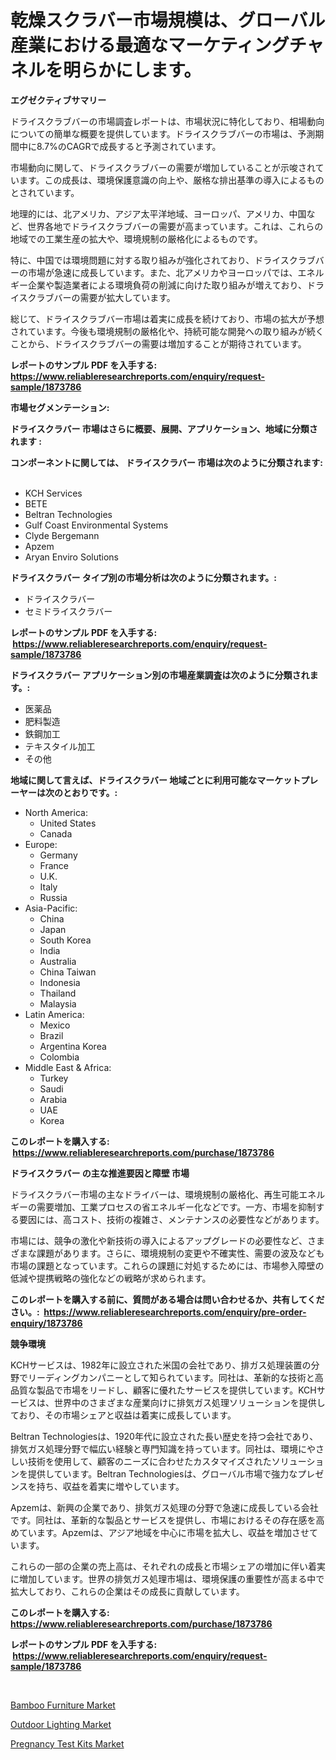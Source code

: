 <p><h1>乾燥スクラバー市場規模は、グローバル産業における最適なマーケティングチャネルを明らかにします。</h1></p><p><strong>エグゼクティブサマリー</strong></p>
<p><p>ドライスクラブバーの市場調査レポートは、市場状況に特化しており、相場動向についての簡単な概要を提供しています。ドライスクラブバーの市場は、予測期間中に8.7%のCAGRで成長すると予測されています。</p><p>市場動向に関して、ドライスクラブバーの需要が増加していることが示唆されています。この成長は、環境保護意識の向上や、厳格な排出基準の導入によるものとされています。</p><p>地理的には、北アメリカ、アジア太平洋地域、ヨーロッパ、アメリカ、中国など、世界各地でドライスクラブバーの需要が高まっています。これは、これらの地域での工業生産の拡大や、環境規制の厳格化によるものです。</p><p>特に、中国では環境問題に対する取り組みが強化されており、ドライスクラブバーの市場が急速に成長しています。また、北アメリカやヨーロッパでは、エネルギー企業や製造業者による環境負荷の削減に向けた取り組みが増えており、ドライスクラブバーの需要が拡大しています。</p><p>総じて、ドライスクラブバー市場は着実に成長を続けており、市場の拡大が予想されています。今後も環境規制の厳格化や、持続可能な開発への取り組みが続くことから、ドライスクラブバーの需要は増加することが期待されています。</p></p>
<p><strong>レポートのサンプル PDF を入手する: <a href="https://www.reliableresearchreports.com/enquiry/request-sample/1873786">https://www.reliableresearchreports.com/enquiry/request-sample/1873786</a></strong></p>
<p><strong>市場セグメンテーション:</strong></p>
<p><strong> ドライスクラバー 市場はさらに概要、展開、アプリケーション、地域に分類されます :</strong></p>
<p><strong>コンポーネントに関しては、 ドライスクラバー 市場は次のように分類されます: &nbsp;</strong></p>
<p><ul><li>KCH Services</li><li>BETE</li><li>Beltran Technologies</li><li>Gulf Coast Environmental Systems</li><li>Clyde Bergemann</li><li>Apzem</li><li>Aryan Enviro Solutions</li></ul></p>
<p><strong> ドライスクラバー タイプ別の市場分析は次のように分類されます。:</strong></p>
<p><ul><li>ドライスクラバー</li><li>セミドライスクラバー</li></ul></p>
<p><strong>レポートのサンプル PDF を入手する: &nbsp;<a href="https://www.reliableresearchreports.com/enquiry/request-sample/1873786">https://www.reliableresearchreports.com/enquiry/request-sample/1873786</a></strong></p>
<p><strong> ドライスクラバー アプリケーション別の市場産業調査は次のように分類されます。:</strong></p>
<p><ul><li>医薬品</li><li>肥料製造</li><li>鉄鋼加工</li><li>テキスタイル加工</li><li>その他</li></ul></p>
<p><strong>地域に関して言えば、ドライスクラバー 地域ごとに利用可能なマーケットプレーヤーは次のとおりです。:</strong></p>
<p><ul>
    <li>
        North America:
        <ul>
            <li>United States</li>
            <li>Canada</li>
        </ul>
    </li>
    <li>
        Europe:
        <ul>
            <li>Germany</li>
            <li>France</li>
            <li>U.K.</li>
            <li>Italy</li>
            <li>Russia</li>
        </ul>
    </li>
    <li>
        Asia-Pacific:
        <ul>
            <li>China</li>
            <li>Japan</li>
            <li>South Korea</li>
            <li>India</li>
            <li>Australia</li>
            <li>China Taiwan</li>
            <li>Indonesia</li>
            <li>Thailand</li>
            <li>Malaysia</li>
        </ul>
    </li>
    <li>
        Latin America:
        <ul>
            <li>Mexico</li>
            <li>Brazil</li>
            <li>Argentina Korea</li>
            <li>Colombia</li>
        </ul>
    </li>
    <li>
        Middle East & Africa:
        <ul>
            <li>Turkey</li>
            <li>Saudi</li>
            <li>Arabia</li>
            <li>UAE</li>
            <li>Korea</li>
        </ul>
    </li>
    </ul></p>
<p><strong>このレポートを購入する: &nbsp;<a href="https://www.reliableresearchreports.com/purchase/1873786">https://www.reliableresearchreports.com/purchase/1873786</a></strong></p>
<p><strong>ドライスクラバー の主な推進要因と障壁 市場</strong></p>
<p><p>ドライスクラバー市場の主なドライバーは、環境規制の厳格化、再生可能エネルギーの需要増加、工業プロセスの省エネルギー化などです。一方、市場を抑制する要因には、高コスト、技術の複雑さ、メンテナンスの必要性などがあります。</p><p>市場には、競争の激化や新技術の導入によるアップグレードの必要性など、さまざまな課題があります。さらに、環境規制の変更や不確実性、需要の波及なども市場の課題となっています。これらの課題に対処するためには、市場参入障壁の低減や提携戦略の強化などの戦略が求められます。</p></p>
<p><strong>このレポートを購入する前に、質問がある場合は問い合わせるか、共有してください。:&nbsp; <a href="https://www.reliableresearchreports.com/enquiry/pre-order-enquiry/1873786">https://www.reliableresearchreports.com/enquiry/pre-order-enquiry/1873786</a></strong></p>
<p><strong>競争環境</strong></p>
<p><p>KCHサービスは、1982年に設立された米国の会社であり、排ガス処理装置の分野でリーディングカンパニーとして知られています。同社は、革新的な技術と高品質な製品で市場をリードし、顧客に優れたサービスを提供しています。KCHサービスは、世界中のさまざまな産業向けに排気ガス処理ソリューションを提供しており、その市場シェアと収益は着実に成長しています。</p><p>Beltran Technologiesは、1920年代に設立された長い歴史を持つ会社であり、排気ガス処理分野で幅広い経験と専門知識を持っています。同社は、環境にやさしい技術を使用して、顧客のニーズに合わせたカスタマイズされたソリューションを提供しています。Beltran Technologiesは、グローバル市場で強力なプレゼンスを持ち、収益を着実に増やしています。</p><p>Apzemは、新興の企業であり、排気ガス処理の分野で急速に成長している会社です。同社は、革新的な製品とサービスを提供し、市場におけるその存在感を高めています。Apzemは、アジア地域を中心に市場を拡大し、収益を増加させています。</p><p>これらの一部の企業の売上高は、それぞれの成長と市場シェアの増加に伴い着実に増加しています。世界の排気ガス処理市場は、環境保護の重要性が高まる中で拡大しており、これらの企業はその成長に貢献しています。</p></p>
<p><strong>このレポートを購入する: &nbsp; <a href="https://www.reliableresearchreports.com/purchase/1873786">https://www.reliableresearchreports.com/purchase/1873786</a></strong></p>
<p><strong>レポートのサンプル PDF を入手する: &nbsp;<a href="https://www.reliableresearchreports.com/enquiry/request-sample/1873786">https://www.reliableresearchreports.com/enquiry/request-sample/1873786</a></strong><strong></strong></p>
<p>&nbsp;</p>
<p><p><a href="https://github.com/lylyparadise/Market-Research-Report-List-2/blob/main/bamboo-furniture-market.md">Bamboo Furniture Market</a></p><p><a href="https://github.com/johnbach50/Market-Research-Report-List-2/blob/main/outdoor-lighting-market.md">Outdoor Lighting Market</a></p><p><a href="https://github.com/pjcfca/Market-Research-Report-List-1/blob/main/pregnancy-test-kits-market.md">Pregnancy Test Kits Market</a></p></p>